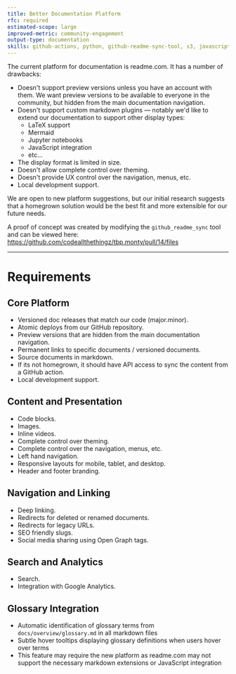 ```yaml
---
title: Better Documentation Platform
rfc: required
estimated-scope: large
improved-metric: community-engagement
output-type: documentation
skills: github-actions, python, github-readme-sync-tool, s3, javascript, html, css, markdown, yaml
---
```


The current platform for documentation is readme.com.  It has a number of drawbacks:
- Doesn't support preview versions unless you have an account with them.  We want preview versions to be available to everyone in the community, but hidden from the main documentation navigation.
- Doesn't support custom markdown plugins — notably we'd like to extend our documentation to support other display types:
  - LaTeX support
  - Mermaid
  - Jupyter notebooks
  - JavaScript integration
  - etc...
- The display format is limited in size.
- Doesn't allow complete control over theming.
- Doesn't provide UX control over the navigation, menus, etc.
- Local development support.

We are open to new platform suggestions, but our initial research suggests that a homegrown solution would be the best fit and more extensible for our future needs.

A proof of concept was created by modifying the `github_readme_sync` tool and can be viewed here:
https://github.com/codeallthethingz/tbp.monty/pull/14/files

---

# Requirements

## Core Platform
- Versioned doc releases that match our code (major.minor).
- Atomic deploys from our GitHub repository.
- Preview versions that are hidden from the main documentation navigation.
- Permanent links to specific documents / versioned documents.
- Source documents in markdown.
- If its not homegrown, it should have API access to sync the content from a GitHub action.
- Local development support.

## Content and Presentation
- Code blocks.
- Images.
- Inline videos.
- Complete control over theming.
- Complete control over the navigation, menus, etc.
- Left hand navigation.
- Responsive layouts for mobile, tablet, and desktop.
- Header and footer branding.

## Navigation and Linking
- Deep linking.
- Redirects for deleted or renamed documents.
- Redirects for legacy URLs.
- SEO friendly slugs.
- Social media sharing using Open Graph tags.

## Search and Analytics
- Search.
- Integration with Google Analytics.

## Glossary Integration
- Automatic identification of glossary terms from `docs/overview/glossary.md` in all markdown files
- Subtle hover tooltips displaying glossary definitions when users hover over terms
- This feature may require the new platform as readme.com may not support the necessary markdown extensions or JavaScript integration